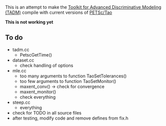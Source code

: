 This is an attempt to make the
[Toolkit for Advanced Discriminative Modeling (TADM)](http://tadm.sourceforge.net/)
compile with current versions of [PETSc/Tao](https://www.mcs.anl.gov/petsc/)

**This is not working yet**

## To do

* tadm.cc
    * PetscGetTime()
* dataset.cc
    * check handling of options
* mle.cc
    * too many arguments to function TaoSetTolerances()
    * too few arguments to function TaoSetMonitor()
    * maxent_conv() → check for convergence
    * maxent_monitor()
    * check everything
* steep.cc
    * everything
* check for TODO in all source files
* after testing, modify code and remove defines from fix.h
